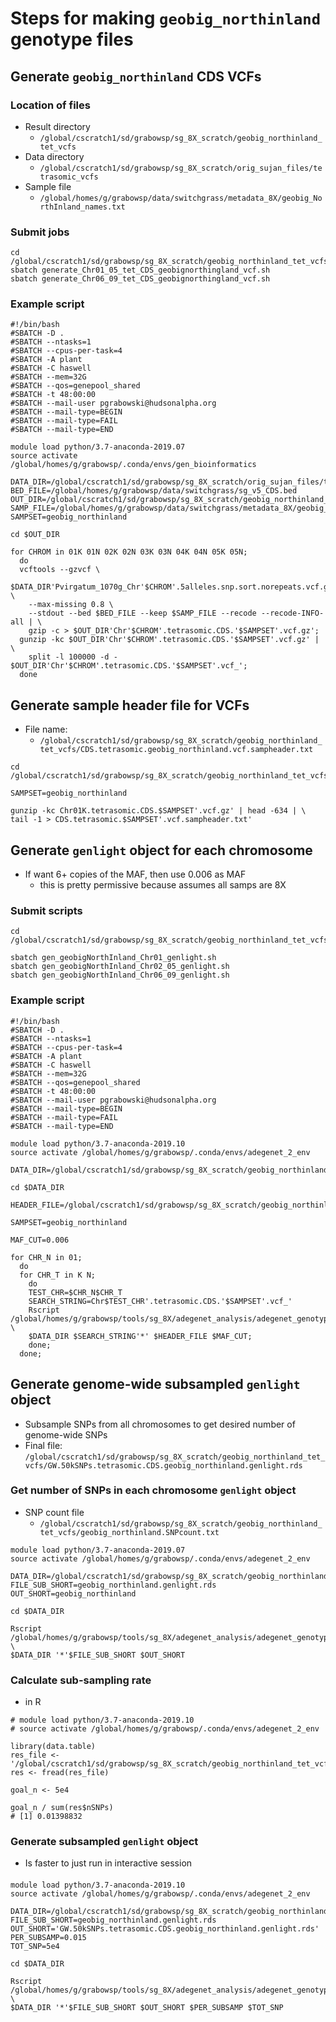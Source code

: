 # Steps for making `geobig_northinland` genotype files

## Generate `geobig_northinland` CDS VCFs
### Location of files
* Result directory
  * `/global/cscratch1/sd/grabowsp/sg_8X_scratch/geobig_northinland_tet_vcfs`
* Data directory
  * `/global/cscratch1/sd/grabowsp/sg_8X_scratch/orig_sujan_files/tetrasomic_vcfs`
* Sample file
  * `/global/homes/g/grabowsp/data/switchgrass/metadata_8X/geobig_NorthInland_names.txt`

### Submit jobs
```
cd /global/cscratch1/sd/grabowsp/sg_8X_scratch/geobig_northinland_tet_vcfs
sbatch generate_Chr01_05_tet_CDS_geobignorthingland_vcf.sh
sbatch generate_Chr06_09_tet_CDS_geobignorthingland_vcf.sh
```
### Example script
```
#!/bin/bash
#SBATCH -D .
#SBATCH --ntasks=1
#SBATCH --cpus-per-task=4
#SBATCH -A plant
#SBATCH -C haswell
#SBATCH --mem=32G
#SBATCH --qos=genepool_shared
#SBATCH -t 48:00:00
#SBATCH --mail-user pgrabowski@hudsonalpha.org
#SBATCH --mail-type=BEGIN
#SBATCH --mail-type=FAIL
#SBATCH --mail-type=END

module load python/3.7-anaconda-2019.07
source activate /global/homes/g/grabowsp/.conda/envs/gen_bioinformatics

DATA_DIR=/global/cscratch1/sd/grabowsp/sg_8X_scratch/orig_sujan_files/tetrasomic_vcfs/
BED_FILE=/global/homes/g/grabowsp/data/switchgrass/sg_v5_CDS.bed
OUT_DIR=/global/cscratch1/sd/grabowsp/sg_8X_scratch/geobig_northinland_tet_vcfs/
SAMP_FILE=/global/homes/g/grabowsp/data/switchgrass/metadata_8X/geobig_NorthInland_names.txt
SAMPSET=geobig_northinland

cd $OUT_DIR

for CHROM in 01K 01N 02K 02N 03K 03N 04K 04N 05K 05N;
  do
  vcftools --gzvcf \
    $DATA_DIR'Pvirgatum_1070g_Chr'$CHROM'.5alleles.snp.sort.norepeats.vcf.gz' \
    --max-missing 0.8 \
    --stdout --bed $BED_FILE --keep $SAMP_FILE --recode --recode-INFO-all | \
    gzip -c > $OUT_DIR'Chr'$CHROM'.tetrasomic.CDS.'$SAMPSET'.vcf.gz';
  gunzip -kc $OUT_DIR'Chr'$CHROM'.tetrasomic.CDS.'$SAMPSET'.vcf.gz' | \
    split -l 100000 -d - $OUT_DIR'Chr'$CHROM'.tetrasomic.CDS.'$SAMPSET'.vcf_';
  done

```
## Generate sample header file for VCFs
* File name:
  * `/global/cscratch1/sd/grabowsp/sg_8X_scratch/geobig_northinland_tet_vcfs/CDS.tetrasomic.geobig_northinland.vcf.sampheader.txt`
```
cd /global/cscratch1/sd/grabowsp/sg_8X_scratch/geobig_northinland_tet_vcfs/

SAMPSET=geobig_northinland

gunzip -kc Chr01K.tetrasomic.CDS.$SAMPSET'.vcf.gz' | head -634 | \
tail -1 > CDS.tetrasomic.$SAMPSET'.vcf.sampheader.txt'
```
## Generate `genlight` object for each chromosome
* If want 6+ copies of the MAF, then use 0.006 as MAF
  * this is pretty permissive because assumes all samps are 8X
### Submit scripts
```
cd /global/cscratch1/sd/grabowsp/sg_8X_scratch/geobig_northinland_tet_vcfs

sbatch gen_geobigNorthInland_Chr01_genlight.sh
sbatch gen_geobigNorthInland_Chr02_05_genlight.sh
sbatch gen_geobigNorthInland_Chr06_09_genlight.sh

```
### Example script
```
#!/bin/bash
#SBATCH -D .
#SBATCH --ntasks=1
#SBATCH --cpus-per-task=4
#SBATCH -A plant
#SBATCH -C haswell
#SBATCH --mem=32G
#SBATCH --qos=genepool_shared
#SBATCH -t 48:00:00
#SBATCH --mail-user pgrabowski@hudsonalpha.org
#SBATCH --mail-type=BEGIN
#SBATCH --mail-type=FAIL
#SBATCH --mail-type=END

module load python/3.7-anaconda-2019.10
source activate /global/homes/g/grabowsp/.conda/envs/adegenet_2_env

DATA_DIR=/global/cscratch1/sd/grabowsp/sg_8X_scratch/geobig_northinland_tet_vcfs/

cd $DATA_DIR

HEADER_FILE=/global/cscratch1/sd/grabowsp/sg_8X_scratch/geobig_northinland_tet_vcfs/CDS.tetrasomic.geobig_northinland.vcf.sampheader.txt

SAMPSET=geobig_northinland

MAF_CUT=0.006

for CHR_N in 01;
  do
  for CHR_T in K N;
    do
    TEST_CHR=$CHR_N$CHR_T
    SEARCH_STRING=Chr$TEST_CHR'.tetrasomic.CDS.'$SAMPSET'.vcf_'
    Rscript /global/homes/g/grabowsp/tools/sg_8X/adegenet_analysis/adegenet_genotype_generation/make_Chr_genlight_objs.r \
    $DATA_DIR $SEARCH_STRING'*' $HEADER_FILE $MAF_CUT;
    done;
  done;

```

## Generate genome-wide subsampled `genlight` object 
* Subsample SNPs from all chromosomes to get desired number of genome-wide SNPs
* Final file:
  `/global/cscratch1/sd/grabowsp/sg_8X_scratch/geobig_northinland_tet_vcfs/GW.50kSNPs.tetrasomic.CDS.geobig_northinland.genlight.rds`
### Get number of SNPs in each chromosome `genlight` object
* SNP count file
  * `/global/cscratch1/sd/grabowsp/sg_8X_scratch/geobig_northinland_tet_vcfs/geobig_northinland.SNPcount.txt`
```
module load python/3.7-anaconda-2019.07
source activate /global/homes/g/grabowsp/.conda/envs/adegenet_2_env

DATA_DIR=/global/cscratch1/sd/grabowsp/sg_8X_scratch/geobig_northinland_tet_vcfs/
FILE_SUB_SHORT=geobig_northinland.genlight.rds
OUT_SHORT=geobig_northinland

cd $DATA_DIR

Rscript /global/homes/g/grabowsp/tools/sg_8X/adegenet_analysis/adegenet_genotype_generation/get_tot_nSNPs.r \
$DATA_DIR '*'$FILE_SUB_SHORT $OUT_SHORT
```
### Calculate sub-sampling rate
* in R
```
# module load python/3.7-anaconda-2019.10
# source activate /global/homes/g/grabowsp/.conda/envs/adegenet_2_env

library(data.table)
res_file <- '/global/cscratch1/sd/grabowsp/sg_8X_scratch/geobig_northinland_tet_vcfs/geobig_northinland.SNPcount.txt'
res <- fread(res_file)

goal_n <- 5e4

goal_n / sum(res$nSNPs)
# [1] 0.01398832
```
### Generate subsampled `genlight` object
* Is faster to just run in interactive session
####
```
module load python/3.7-anaconda-2019.10
source activate /global/homes/g/grabowsp/.conda/envs/adegenet_2_env

DATA_DIR=/global/cscratch1/sd/grabowsp/sg_8X_scratch/geobig_northinland_tet_vcfs
FILE_SUB_SHORT=geobig_northinland.genlight.rds
OUT_SHORT='GW.50kSNPs.tetrasomic.CDS.geobig_northinland.genlight.rds'
PER_SUBSAMP=0.015
TOT_SNP=5e4

cd $DATA_DIR

Rscript /global/homes/g/grabowsp/tools/sg_8X/adegenet_analysis/adegenet_genotype_generation/subsample_genlight.r \
$DATA_DIR '*'$FILE_SUB_SHORT $OUT_SHORT $PER_SUBSAMP $TOT_SNP
```


